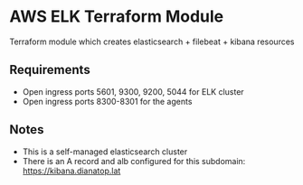 # AWS ELK Terraform Module

Terraform module which creates elasticsearch + filebeat + kibana resources

## Requirements

- Open ingress ports 5601, 9300, 9200, 5044 for ELK cluster
- Open ingress ports 8300-8301 for the agents

## Notes

- This is a self-managed elasticsearch cluster
- There is an A record and alb configured for this subdomain: https://kibana.dianatop.lat
